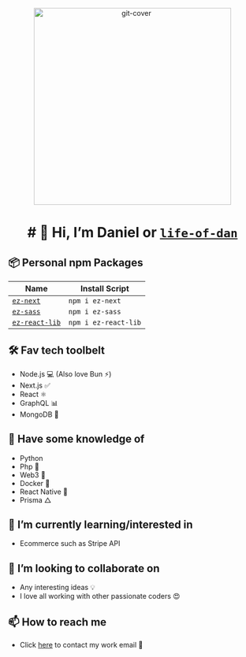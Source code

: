 <p align="center">
<img src="https://ik.imagekit.io/itcq0tx3wh/Random/github-cover_D6zQNCy8Z.png?ik-sdk-version=javascript-1.4.3&updatedAt=1658034935134" alt="git-cover" height="400"/>
</p>
<h1 align="center">
# 👋 Hi, I’m Daniel or
 <a href="https://github.com/life-of-dan" target="_blank">
<code>life-of-dan</code>
</a>
</h1>

## 📦 Personal npm Packages

| Name                                                          | Install Script       |
| ------------------------------------------------------------- | -------------------- |
| [`ez-next`](https://github.com/life-of-dan/ez-next)           | `npm i ez-next`      |
| [`ez-sass`](https://github.com/life-of-dan/ez-sass)           | `npm i ez-sass`      |
| [`ez-react-lib`](https://github.com/life-of-dan/ez-react-lib) | `npm i ez-react-lib` |

## 🛠 Fav tech toolbelt

- Node.js 💻 (Also love Bun ⚡️)
- Next.js ✅
- React ⚛
- GraphQL 📊
- MongoDB 🍃

## 🧠 Have some knowledge of

- Python
- Php 🐘
- Web3 🤯
- Docker 🐳
- React Native 📱
- Prisma △

## 🌱 I’m currently learning/interested in

- Ecommerce such as Stripe API

## 💞️ I’m looking to collaborate on

- Any interesting ideas 💡
- I love all working with other passionate coders 😍

## 📫 How to reach me

- Click [here](mailto:daniel@danielsdesigns.tech) to contact my work email 📮

<!---
life-of-dan/life-of-dan is a ✨ special ✨ repository because its `README.md` (this file) appears on your GitHub profile.
You can click the Preview link to take a look at your changes.
--->
